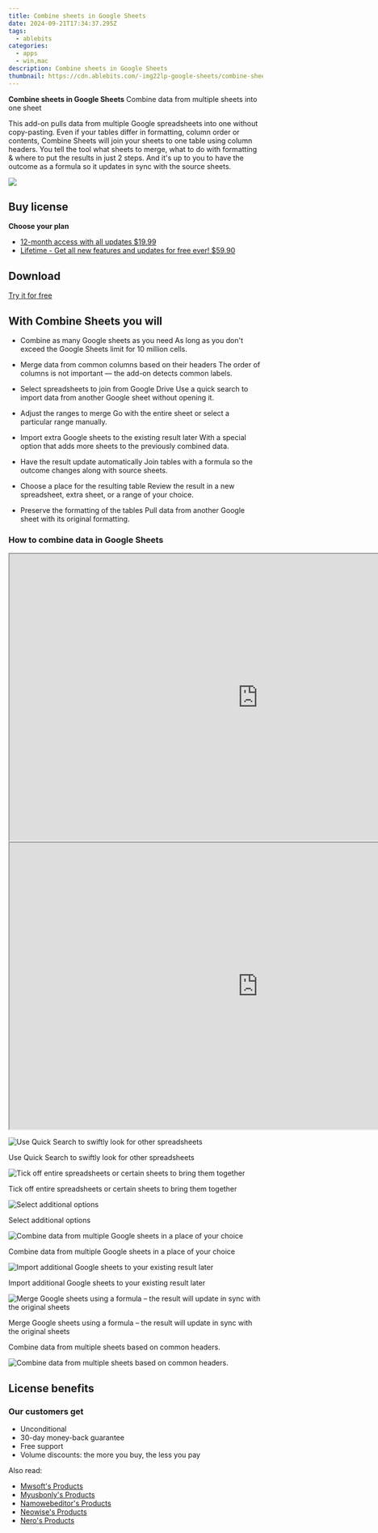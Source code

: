 ```yaml
---
title: Combine sheets in Google Sheets
date: 2024-09-21T17:34:37.295Z
tags: 
  - ablebits
categories: 
  - apps
  - win,mac
description: Combine sheets in Google Sheets
thumbnail: https://cdn.ablebits.com/-img22lp-google-sheets/combine-sheets/header-cover.webp
---
```


**Combine sheets in Google Sheets**
Combine data from multiple sheets into one sheet

This add-on pulls data from multiple Google spreadsheets into one without copy-pasting. Even if your tables differ in formatting, column order or contents, Combine Sheets will join your sheets to one table using column headers. You tell the tool what sheets to merge, what to do with formatting & where to put the results in just 2 steps. And it's up to you to have the outcome as a formula so it updates in sync with the source sheets.

![](https://cdn.ablebits.com/-img22lp-google-sheets/combine-sheets/header-cover.webp)

## Buy license

**Choose your plan**

- [12-month access with all updates $19.99](https://secure.2checkout.com/order/checkout.php?PRODS=4719411&QTY=1&AFFILIATE=108875&CART=1&CARD=2&DESIGN_TYPE=2&SHORT_FORM=1&COUPON=TrSbExpr-MjAdns-01&CLEAN_CART=ALL&SRC=website)
- [Lifetime - Get all new features and updates for free ever! $59.90](https://secure.2checkout.com/order/checkout.php?PRODS=4729643&QTY=1&AFFILIATE=108875&CART=1&CARD=2&DESIGN_TYPE=2&SHORT_FORM=1&CLEAN_CART=ALL&SRC=website)

## Download

[Try it for free](https://workspace.google.com/marketplace/app/combine_sheets/338552429820)

## With Combine Sheets you will

-   Combine as many Google sheets as you need As long as you don't exceed the Google Sheets limit for 10 million cells.
-   Merge data from common columns based on their headers The order of columns is not important — the add-on detects common labels.
-   Select spreadsheets to join from Google Drive Use a quick search to import data from another Google sheet without opening it.
-   Adjust the ranges to merge Go with the entire sheet or select a particular range manually.

-   Import extra Google sheets to the existing result later With a special option that adds more sheets to the previously combined data.
-   Have the result update automatically Join tables with a formula so the outcome changes along with source sheets.
-   Choose a place for the resulting table Review the result in a new spreadsheet, extra sheet, or a range of your choice.
-   Preserve the formatting of the tables Pull data from another Google sheet with its original formatting.

### How to combine data in Google Sheets

<iframe loading="lazy" width="984" height="567" class="" src="https://www.youtube-nocookie.com/embed/hlzEvZDo-QE" allow="encrypted-media" allowfullscreen=""></iframe>

<iframe loading="lazy" width="984" height="567" class="" src="https://www.youtube-nocookie.com/embed/cjChni-oUJo" allow="encrypted-media" allowfullscreen=""></iframe>

 ![Use Quick Search to swiftly look for other spreadsheets](https://cdn.ablebits.com/-img22lp-google-sheets/combine-sheets/quick-search-sheets.png)

Use Quick Search to swiftly look for other spreadsheets

 ![Tick off entire spreadsheets or certain sheets to bring them together](https://cdn.ablebits.com/-img22lp-google-sheets/combine-sheets/select-sheets.png)

Tick off entire spreadsheets or certain sheets to bring them together

 ![Select additional options](https://cdn.ablebits.com/-img22lp-google-sheets/combine-sheets/adjust-options.png)

Select additional options

 ![Combine data from multiple Google sheets in a place of your choice](https://cdn.ablebits.com/-img22lp-google-sheets/combine-sheets/combine-sheets-result.png)

Combine data from multiple Google sheets in a place of your choice

 ![Import additional Google sheets to your existing result later](https://cdn.ablebits.com/-img22lp-google-sheets/combine-sheets/add-to-result.png)

Import additional Google sheets to your existing result later

 ![Merge Google sheets using a formula – the result will update in sync with the original sheets](https://cdn.ablebits.com/-img22lp-google-sheets/combine-sheets/formula-result.png)

Merge Google sheets using a formula – the result will update in sync with the original sheets

Combine data from multiple sheets based on common headers.

 ![Combine data from multiple sheets based on common headers.](https://cdn.ablebits.com/-img22lp-google-sheets/combine-sheets/scheme-combine-sheets.png)

## License benefits

### Our customers get

- Unconditional
- 30-day money-back guarantee
- Free support
- Volume discounts: the more you buy, the less you pay 

<ins class="adsbygoogle"
      style="display:block"
      data-ad-client="ca-pub-7571918770474297"
      data-ad-slot="8358498916"
      data-ad-format="auto"
      data-full-width-responsive="true"></ins>

<span class="atpl-alsoreadstyle">Also read:</span>
<div><ul>
<li><a href="https://tools.techidaily.com/mwsoft/products/"><u>Mwsoft's Products</u></a></li>
<li><a href="https://tools.techidaily.com/myusbonly/products/"><u>Myusbonly's Products</u></a></li>
<li><a href="https://tools.techidaily.com/namowebeditor/products/"><u>Namowebeditor's Products</u></a></li>
<li><a href="https://tools.techidaily.com/neowise/products/"><u>Neowise's Products</u></a></li>
<li><a href="https://tools.techidaily.com/nero/products/"><u>Nero's Products</u></a></li>
</ul></div>


